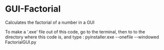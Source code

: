 # GUI-Factorial
Calculates the factorial of a number in a GUI

To make a '.exe' file out of this code, go to the terminal, then to to the directory where this code is, and type :
 pyinstaller.exe --onefile --windowed FactorialGUI.py         

